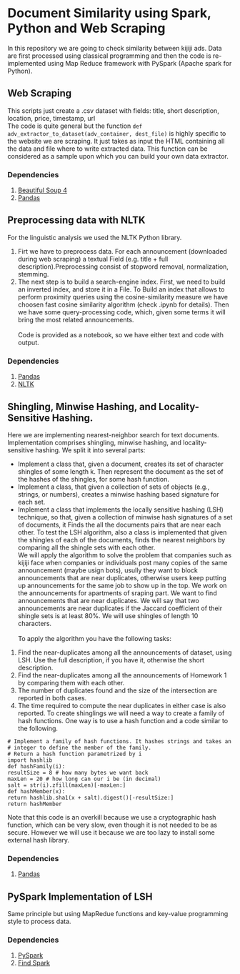 # Document Similarity using Spark, Python and Web Scraping
In this repository we are going to check similarity between kijiji ads. 
Data are first processed using classical programming and then the code 
is re-implemented using Map Reduce framework with PySpark (Apache 
spark for Python).

## Web Scraping
This scripts just create a .csv dataset with fields: title, short description, location, price, timestamp, url <br>
The code is quite general but the function ```def adv_extractor_to_dataset(adv_container, dest_file)``` is highly specific to the website we are scraping. It just takes as input the HTML containing all the data and file where to write extracted data. This function can be considered as a sample upon which you can build your own data extractor.

### Dependencies
1. [Beautiful Soup 4](https://www.crummy.com/software/BeautifulSoup/bs4/doc/#installing-beautiful-soup)
2. [Pandas](https://pandas.pydata.org/docs/getting_started/index.html#getting-started)

## Preprocessing data with NLTK
For the linguistic analysis we used the NLTK Python library.
1. Firt we have to preprocess data. For each announcement (downloaded during web scraping) a textual Field (e.g. title + 
full description).Preprocessing consist of stopword removal, normalization, stemming.
2. The next step is to build a search-engine index. First, we need to build an inverted index,
and store it in a File. To Build an index that allows to perform proximity queries using the
cosine-similarity measure we have choosen fast cosine similarity algorithm (check .ipynb for details). Then we have some query-processing code, which, given some terms
it will bring the most related announcements.
<br><br>
Code is provided as a notebook, so we have either text and code with output.

### Dependencies
1. [Pandas](https://pandas.pydata.org/docs/getting_started/index.html#getting-started)
2. [NLTK](https://www.nltk.org/)


## Shingling, Minwise Hashing, and Locality-Sensitive Hashing.
Here we are implementing nearest-neighbor search for text documents. Implementation comprises shingling, 
minwise hashing, and locality-sensitive hashing. We split it into several parts:
- Implement a class that, given a document, creates its set of character shingles of some length k.
Then represent the document as the set of the hashes of the shingles, for some hash function.
- Implement a class, that given a collection of sets of objects (e.g., strings, or numbers), creates
a minwise hashing based signature for each set.
- Implement a class that implements the locally sensitive hashing (LSH) technique, so that,
given a collection of minwise hash signatures of a set of documents, it Finds the all the
documents pairs that are near each other.
To test the LSH algorithm, also a class is implemented that given the shingles of each of the documents, finds 
the nearest neighbors by comparing all the shingle sets with each other. <br>
We will apply the algorithm to solve the problem that companies such as kijiji face when
companies or individuals post many copies of the same announcement (maybe usign bots), usully they want to block
announcements that are near duplicates, otherwise users keep putting up announcements for the
same job to show up in the top. We work on the announcements for apartments of sraping part.
We want to find announcements that are near duplicates. We will say that two announcements are near 
duplicates if the Jaccard coefficient of their shingle sets is at least 80%. We will use shingles
of length 10 characters. <br> \
To apply the algorithm you have the following tasks:
1. Find the near-duplicates among all the announcements of dataset, using
LSH. Use the full description, if you have it, otherwise the short description.
2. Find the near-duplicates among all the announcements of Homework 1 by comparing them
with each other.
3. The number of duplicates found and the size of the intersection are reported in both cases.
4. The time required to compute the near duplicates in either case is also reported.
To create shinglings we will need a way to create a family of hash functions. One way is to use a hash function
and a code similar to the following.
```
# Implement a family of hash functions. It hashes strings and takes an
# integer to define the member of the family.
# Return a hash function parametrized by i
import hashlib
def hashFamily(i):
resultSize = 8 # how many bytes we want back
maxLen = 20 # how long can our i be (in decimal)
salt = str(i).zfill(maxLen)[-maxLen:]
def hashMember(x):
return hashlib.sha1(x + salt).digest()[-resultSize:]
return hashMember
```
Note that this code is an overkill because we use a cryptographic hash function, which can be very
slow, even though it is not needed to be as secure. However we will use it because we are too lazy to install some 
external hash library.
### Dependencies
1. [Pandas](https://pandas.pydata.org/docs/getting_started/index.html#getting-started)


## PySpark Implementation of LSH
Same principle but using MapRedue functions and key-value programming style to process data.
### Dependencies
1. [PySpark](https://spark.apache.org/docs/latest/api/python/index.html)
2. [Find Spark](https://github.com/minrk/findspark)
